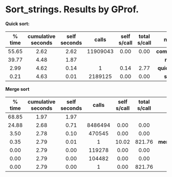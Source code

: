 # Sort_strings. Results by GProf.
  **Quick sort:**

 % time | cumulative seconds | self seconds | calls | self s/call | total s/call | name  
:------:|:------------------:|:------------:|:-----:|:-----------:|:------------:|:-----:
 55.65  | 2.62 | 2.62 | 11909043 | 0.00 | 0.00 | **comparator**
 39.77  | 4.48 | 1.87 |          |      |      | **main**
  2.99  | 4.62 | 0.14 |        1 | 0.14 | 2.77 | **quick_sort**
  0.21  | 4.63 | 0.01 |  2189125 | 0.00 | 0.00 | **swap**

**Merge sort**

 % time | cumulative seconds | self seconds | calls | self s/call | total s/call | name  
:------:|:------------------:|:------------:|:-----:|:-----------:|:------------:|:-----:
 68.85 | 1.97 | 1.97 |         |       |        | **main**
 24.88 | 2.68 | 0.71 | 8486494 |  0.00 |   0.00 | **comparator**
  3.50 | 2.78 | 0.10 |  470545 |  0.00 |   0.00 | **merge**
  0.35 | 2.79 | 0.01 |       1 | 10.02 | 821.76 | **merge_sort_recursively**
  0.00 | 2.79 | 0.00 |  119278 |  0.00 |   0.00 | **copy_array**
  0.00 | 2.79 | 0.00 |  104482 |  0.00 |   0.00 | **swap**
  0.00 | 2.79 | 0.00 |       1 |  0.00 | 821.76 | **merge_sort**

